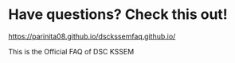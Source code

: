# Have questions? Check this out!
https://parinita08.github.io/dsckssemfaq.github.io/


This is the  Official FAQ of DSC KSSEM